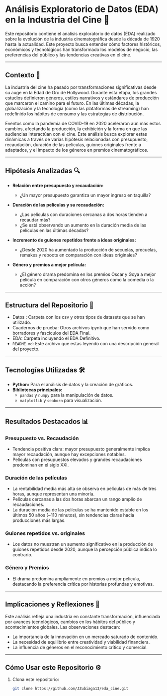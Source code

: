 # **Análisis Exploratorio de Datos (EDA) en la Industria del Cine 🎥**

Este repositorio contiene el analisis exploratorio de datos (EDA) realizado sobre la evolución de la industria cinematográfica desde la década de 1920 hasta la actualidad. Este proyecto busca entender cómo factores históricos, económicos y tecnológicos han transformado los modelos de negocio, las preferencias del público y las tendencias creativas en el cine.

---

## **Contexto 📜**

La industria del cine ha pasado por transformaciones significativas desde su auge en la Edad de Oro de Hollywood. Durante esta etapa, los grandes estudios definieron géneros, estilos narrativos y estándares de producción que marcaron el camino para el futuro. En las últimas décadas, la globalización y la tecnología (como las plataformas de streaming) han redefinido los hábitos de consumo y las estrategias de distribución.

Eventos como la pandemia de COVID-19 en 2020 aceleraron aún más estos cambios, afectando la producción, la exhibición y la forma en que las audiencias interactúan con el cine. Este análisis busca explorar estas dinámicas a través de varias hipótesis relacionadas con presupuesto, recaudación, duración de las películas, guiones originales frente a adaptados, y el impacto de los géneros en premios cinematográficos.

---

## **Hipótesis Analizadas 🔍**

- **Relación entre presupuesto y recaudación:**
  - ¿Un mayor presupuesto garantiza un mayor ingreso en taquilla?

- **Duración de las películas y su recaudación:**
  - ¿Las películas con duraciones cercanas a dos horas tienden a recaudar más?
  - ¿Se está observando un aumento en la duración media de las películas en las últimas décadas?

- **Incremento de guiones repetidos frente a ideas originales:**
  - ¿Desde 2020 ha aumentado la producción de secuelas, precuelas, remakes y reboots en comparación con ideas originales?

- **Género y premios a mejor película:**
  - ¿El género drama predomina en los premios Oscar y Goya a mejor película en comparación con otros géneros como la comedia o la acción?

---

## **Estructura del Repositorio 📁**
- Datos : Carpeta con los csv y otros tipos de datasets que se han utilizado.
- Cuadernos de prueba: Otros archivos ipynb que han servido como borradores y fasciculos del EDA Final.
- EDA: Carpeta incluyendo el EDA Definitivo.
- `README.md`: Este archivo que estas leyendo con una descripción general del proyecto.

---

## **Tecnologías Utilizadas 🛠️**

- **Python:** Para el análisis de datos y la creación de gráficos.
- **Bibliotecas principales:**
  - `pandas` y `numpy` para la manipulación de datos.
  - `matplotlib` y `seaborn` para visualización.
 

---

## **Resultados Destacados 📊**

### **Presupuesto vs. Recaudación**
- Tendencia positiva clara: mayor presupuesto generalmente implica mayor recaudación, aunque hay excepciones notables.
- Películas con presupuestos elevados y grandes recaudaciones predominan en el siglo XXI.

### **Duración de las películas**
- La rentabilidad media más alta se observa en películas de más de tres horas, aunque representan una minoría.
- Películas cercanas a las dos horas abarcan un rango amplio de recaudaciones.
- La duración media de las películas se ha mantenido estable en los últimos 50 años (~110 minutos), sin tendencias claras hacia producciones más largas.

### **Guiones repetidos vs. originales**
- Los datos no muestran un aumento significativo en la producción de guiones repetidos desde 2020, aunque la percepción pública indica lo contrario.

### **Género y Premios**
- El drama predomina ampliamente en premios a mejor película, destacando la preferencia crítica por historias profundas y emotivas.

---

## **Implicaciones y Reflexiones 🌟**

Este análisis refleja una industria en constante transformación, influenciada por avances tecnológicos, cambios en los hábitos del público y acontecimientos globales. Las observaciones destacan:

- La importancia de la innovación en un mercado saturado de contenido.
- La necesidad de equilibrio entre creatividad y viabilidad financiera.
- La influencia de géneros en el reconocimiento crítico y comercial.

---

## **Cómo Usar este Repositorio ⚙️**

1. Clona este repositorio:
   ```bash
   git clone https://github.com/JZubiaga13/eda_cine.git

